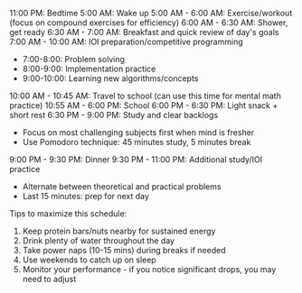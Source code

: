 11:00 PM: Bedtime 
5:00 AM: Wake up 
5:00 AM - 6:00 AM: Exercise/workout (focus on compound exercises for efficiency) 
6:00 AM - 6:30 AM: Shower, get ready 
6:30 AM - 7:00 AM: Breakfast and quick review of day's goals 
7:00 AM - 10:00 AM: IOI preparation/competitive programming

- 7:00-8:00: Problem solving
- 8:00-9:00: Implementation practice
- 9:00-10:00: Learning new algorithms/concepts

10:00 AM - 10:45 AM: Travel to school (can use this time for mental math practice) 10:55 AM - 6:00 PM: School 6:00 PM - 6:30 PM: Light snack + short rest 6:30 PM - 9:00 PM: Study and clear backlogs

- Focus on most challenging subjects first when mind is fresher
- Use Pomodoro technique: 45 minutes study, 5 minutes break

9:00 PM - 9:30 PM: Dinner 
9:30 PM - 11:00 PM: Additional study/IOI practice

- Alternate between theoretical and practical problems
- Last 15 minutes: prep for next day

Tips to maximize this schedule:

1. Keep protein bars/nuts nearby for sustained energy
2. Drink plenty of water throughout the day
3. Take power naps (10-15 mins) during breaks if needed
4. Use weekends to catch up on sleep
5. Monitor your performance - if you notice significant drops, you may need to adjust